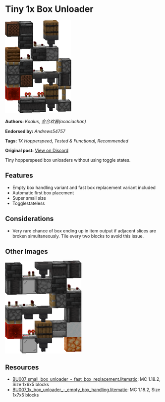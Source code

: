 # Tiny 1x Box Unloader
<img alt="area_render_3.png" src="images/area_render_3.png?raw=1" height="300px">

**Authors:** *Koalus, 金合欢酱(acaciachan)*

**Endorsed by:** *Andrews54757*

**Tags:** *1X Hopperspeed, Tested & Functional, Recommended*

**Original post:** [View on Discord](https://discord.com/channels/1375556143186837695/1388330669297631393)

Tiny hopperspeed box unloaders without using toggle states.

## Features
- Empty box handling variant and fast box replacement variant included
- Automatic first box placement
- Super small size
- Togglestateless

## Considerations
- Very rare chance of box ending up in item output if adjacent slices are broken simultaneously. Tile every two blocks to avoid this issue.

## Other Images
<img src="images/area_render_4.png?raw=1" height="300px">

## Resources
- [BU007_small_box_unloader_-_fast_box_replacement.litematic](attachments/BU007_small_box_unloader_-_fast_box_replacement.litematic): MC 1.18.2, Size 1x6x5 blocks
- [BU007_1x_box_unloader_-_empty_box_handling.litematic](attachments/BU007_1x_box_unloader_-_empty_box_handling.litematic): MC 1.18.2, Size 1x7x5 blocks
